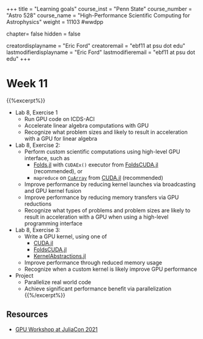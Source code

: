 +++
title = "Learning goals"
course_inst = "Penn State"
course_number = "Astro 528"
course_name = "High-Performance Scientific Computing for Astrophysics"
weight = 11103  #wwdpp

chapter= false
hidden = false

creatordisplayname = "Eric Ford"
creatoremail = "ebf11 at psu dot edu"
lastmodifierdisplayname = "Eric Ford"
lastmodifieremail = "ebf11 at psu dot edu"
+++

# Week 11

{{%excerpt%}}
- Lab 8, Exercise 1
   - Run GPU code on ICDS-ACI
   - Accelerate linear algebra computations with GPU
   - Recognize what problem sizes and likely to result in acceleration with a GPU for linear algebra
- Lab 8, Exercise 2:
   - Perform custom scientific computations using high-level GPU interface, such as
      + [Folds.jl](https://juliafolds.github.io/Folds.jl/dev/) with `CUDAEx()` executor from [FoldsCUDA.jl](https://juliafolds.github.io/FoldsCUDA.jl/dev/) (recommended), or
      + `mapreduce` on [`CuArray`](https://cuda.juliagpu.org/stable/usage/array/) from [CUDA.jl](https://cuda.juliagpu.org/stable/) (recommended)
   - Improve performance by reducing kernel launches via broadcasting and GPU kernel fusion
   - Improve performance by reducing memory transfers via GPU reductions
   - Recognize what types of problems and problem sizes are likely to result in acceleration with a GPU  when using a high-level programming interface
- Lab 8, Exercise 3:
   - Write a GPU kernel, using one of
      + [CUDA.jl](https://cuda.juliagpu.org/stable/tutorials/introduction/#Writing-your-first-GPU-kernel)
      + [FoldsCUDA.jl](https://juliafolds.github.io/FoldsCUDA.jl/dev/)
      + [KernelAbstractions.jl](https://juliagpu.github.io/KernelAbstractions.jl/stable/)
   - Improve performance through reduced memory usage
   - Recognize when a custom kernel is likely improve GPU performance
- Project
   - Parallelize real world code
   - Achieve significant performance benefit via parallelization
{{%/excerpt%}}

## Resources
- [GPU Workshop at JuliaCon 2021](https://github.com/maleadt/juliacon21-gpu_workshop)
